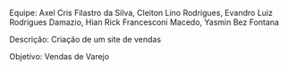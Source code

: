Equipe: Axel Cris Filastro da Silva,
	Cleiton Lino Rodrigues,
	Evandro Luiz Rodrigues Damazio,
	Hian Rick Francesconi Macedo,
	Yasmin Bez Fontana


Descrição: Criação de um site de vendas


Objetivo: Vendas de Varejo
